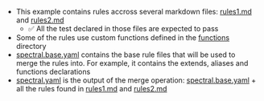 * This example contains rules accross several markdown files: [rules1.md](rules1.md) and [rules2.md](rules2.md)
  * ✅ All the test declared in those files are expected to pass
* Some of the rules use custom functions defined in the [functions](functions) directory
* [spectral.base.yaml](spectral.base.yaml) contains the base rule files that will be used to merge the rules into. For example, it contains the extends, aliases and functions declarations
* [spectral.yaml](spectral.yaml) is the output of the merge operation: [spectral.base.yaml](spectral.base.yaml) + all the rules found in [rules1.md](rules1.md) and [rules2.md](rules2.md)